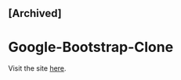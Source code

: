[Archived]
---
# Google-Bootstrap-Clone

Visit the site [here](https://mccarthykp.github.io/Google-Bootstrap-Clone/).
